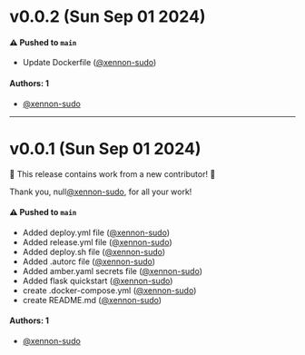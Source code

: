 # v0.0.2 (Sun Sep 01 2024)

#### ⚠️ Pushed to `main`

- Update Dockerfile ([@xennon-sudo](https://github.com/xennon-sudo))

#### Authors: 1

- [@xennon-sudo](https://github.com/xennon-sudo)

---

# v0.0.1 (Sun Sep 01 2024)

:tada: This release contains work from a new contributor! :tada:

Thank you, null[@xennon-sudo](https://github.com/xennon-sudo), for all your work!

#### ⚠️ Pushed to `main`

- Added deploy.yml file ([@xennon-sudo](https://github.com/xennon-sudo))
- Added release.yml file ([@xennon-sudo](https://github.com/xennon-sudo))
- Added deploy.sh file ([@xennon-sudo](https://github.com/xennon-sudo))
- Added .autorc file ([@xennon-sudo](https://github.com/xennon-sudo))
- Added amber.yaml secrets file ([@xennon-sudo](https://github.com/xennon-sudo))
- Added flask quickstart ([@xennon-sudo](https://github.com/xennon-sudo))
- create .docker-compose.yml ([@xennon-sudo](https://github.com/xennon-sudo))
- create README.md ([@xennon-sudo](https://github.com/xennon-sudo))

#### Authors: 1

- [@xennon-sudo](https://github.com/xennon-sudo)
